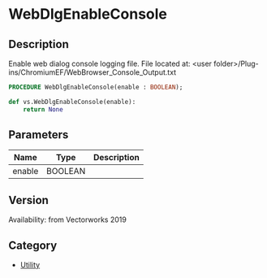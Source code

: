 # WebDlgEnableConsole

## Description
Enable web dialog console logging file. File located at: &lt;user folder&gt;/Plug-ins/ChromiumEF/WebBrowser_Console_Output.txt

```pascal
PROCEDURE WebDlgEnableConsole(enable : BOOLEAN);
```

```python
def vs.WebDlgEnableConsole(enable):
    return None
```

## Parameters
|Name|Type|Description|
|---|---|---|
|enable|BOOLEAN|   |

## Version
Availability: from Vectorworks 2019

## Category
* [Utility](../Categories/Utility.md)
